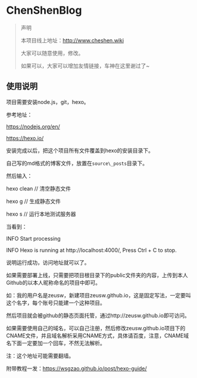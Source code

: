 # ChenShenBlog

> 声明
>
> 本项目线上地址：http://www.cheshen.wiki
>
> 大家可以随意使用，修改。
>
> 如果可以，大家可以增加友情链接，车神在这里谢过了~



## 使用说明

项目需要安装node.js，git，hexo。

参考地址：

https://nodejs.org/en/

https://hexo.io/

安装完成以后，把这个项目所有文件覆盖到hexo的安装目录下。

自己写的md格式的博客文件，放置在`source\_posts`目录下。

然后输入：

hexo clean // 清空静态文件

hexo g // 生成静态文件

hexo s // 运行本地测试服务器

当看到：

INFO Start processing

INFO Hexo is running at http://localhost:4000/, Press Ctrl + C to stop.

说明运行成功，访问地址就可以了。



如果需要部署上线，只需要把项目根目录下的public文件夹的内容，上传到本人Github的以本人昵称命名的项目中即可。



如：我的用户名是zeusw，新建项目zeusw.github.io，这是固定写法，一定要叫这个名字，每个账号只能建一个这种项目。



然后项目就会被github的静态页面托管，通过http://zeusw.github.io即可访问。

如果需要使用自己的域名，可以自己注册，然后修改zeusw.github.io项目下的CNAME文件，并且域名解析采用CNAME方式，具体请百度，注意，CNAME域名下面一定要加一个回车，不然无法解析。



注：这个地址可能需要翻墙。

附带教程一发：https://wsgzao.github.io/post/hexo-guide/